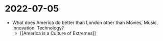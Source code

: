 # 2022-07-05

- What does America do better than London other than Movies, Music, Innovation, Technology?
	- [[America is a Culture of Extremes]]
